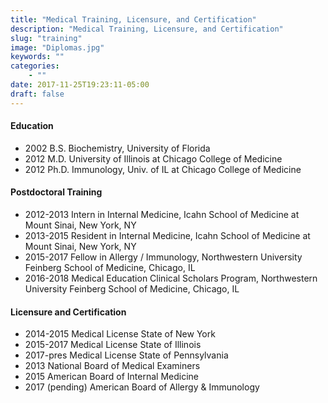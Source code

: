 ```yaml
---
title: "Medical Training, Licensure, and Certification"
description: "Medical Training, Licensure, and Certification"
slug: "training"
image: "Diplomas.jpg"
keywords: ""
categories:
    - ""
date: 2017-11-25T19:23:11-05:00
draft: false
---
```


#### Education
* 2002 B.S. 	Biochemistry, University of Florida
* 2012 M.D. 	University of Illinois at Chicago College of Medicine
* 2012 Ph.D.	Immunology, Univ. of IL at Chicago College of Medicine

#### Postdoctoral Training
* 2012-2013	Intern in Internal Medicine, Icahn School of Medicine at Mount Sinai, New York, NY
* 2013-2015	Resident in Internal Medicine, Icahn School of Medicine at Mount Sinai, New York, NY
* 2015-2017	Fellow in Allergy / Immunology, Northwestern University Feinberg School of Medicine, Chicago, IL
* 2016-2018	Medical Education Clinical Scholars Program, Northwestern University Feinberg School of Medicine, Chicago, IL

#### Licensure and Certification
* 2014-2015	Medical License State of New York
* 2015-2017 Medical License State of Illinois
* 2017-pres	Medical License State of Pennsylvania
* 2013		National Board of Medical Examiners
* 2015		American Board of Internal Medicine
* 2017 (pending)	American Board of Allergy & Immunology
